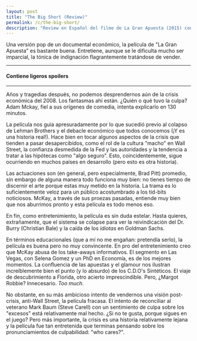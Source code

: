 ```yaml
---           
layout: post
title: "The Big Short (Review)"
permalink: /c/the-big-short/
description: "Review en Español del filme de La Gran Apuesta (2015) con Steve Carell, Brad Pitt y Christian Bale sobre la crisis económica mundial del 2008"
---
```


Una versión pop de un documental económico, la película de "La Gran Apuesta" es bastante buena. Entretiene, aunque se le dificulta mucho ser imparcial, la tónica de indignación flagrantemente tratándose de vender.

---

#### Contiene ligeros spoilers

---



Años y tragedias después, no podemos desprendernos aún de la crisis económica del 2008. Los fantasmas ahí están. ¿Quién o qué tuvo la culpa?  Adam Mckay, fiel a sus orígenes de comedia, intenta explicarlo en 130 minutos. 


La película nos guía apresuradamente por lo que sucedió previo al colapso de Lehman Brothers y el debacle económico que todos conocemos (¡Y es una historia real!). Hace bien en tocar algunos aspectos de la crisis que tienden a pasar desapercibidos, como el rol de la cultura "macho" en Wall Street, la confianza desmedida de la Fed y las autoridades y la tendencia a tratar a las hipótecas como "algo seguro". Esto, coincidentemente, sigue ocurriendo en muchos países en desarrollo (pero esto es otra historia). 


Las actuaciones son (en general, pero especialmente, Brad Pitt) promedio, sin embargo de alguna manera todo funciona muy bien: no tienes tiempo de discernir el arte porque estas muy metido en la historia. La trama es lo suficientemente veloz para un público acostumbrado a los tid-bits noticiosos. McKay, a través de sus proezas pasadas, entiende muy bien que nos aburrimos pronto y esta película es todo menos eso. 



En fin, como entretenimiento, la película es sin duda estelar. Hasta quieres, extrañamente, que el sistema se colapse para ver la reivindicación del Dr. Burry (Christian Bale) y la caída de los *idiotas* en Goldman Sachs.



En términos educacionales (que a mí no me engañan: pretendía serlo), la película es buena pero no muy convincente. En pro del entretenimiento creo que McKay abusa de los take-aways informativos. El segmento en Las Vegas, con Selena Gomez y un PhD en Economía, es de los mejores momentos. La confluencia de las apuestas y el glamour nos ilustran increíblemente bien el punto (y lo absurdo) de los C.D.O's Sintéticos. El viaje de descubrimiento a Florida, otro acierto imprescindible. Pero, ¿Margot Robbie? Innecesario. *Too much*.


No obstante, en su más ambicioso intento de vendernos una visión post-crisis, anti-Wall Street, la película fracasa. El intento de reconciliar al veterano Mark Baum (Steve Carell) con un sentimiento de culpa sobre los "excesos" está relativamente mal hecho. ¿Si no te gusta, porque sigues en el juego? Pero más importante, la crisis es una historia relativamente lejana y la película fue tan entretenida que terminas pensando sobre los pronunciamientos de culpabilidad: "who cares?".
